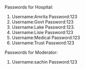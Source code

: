 Passwords for Hospital:
1.  Username:Amrita
    Password:123
2.  Username:Govt
    Password:123   
3.  Username:Lake
    Password:123.
4.  Username:Lisie
    Password:123
5.  Username:Medical
    Password:123
6.  Username:Trust
    Password:123
    
Passwords for Moderator:
 1.  Username:sachin
     Password:123
